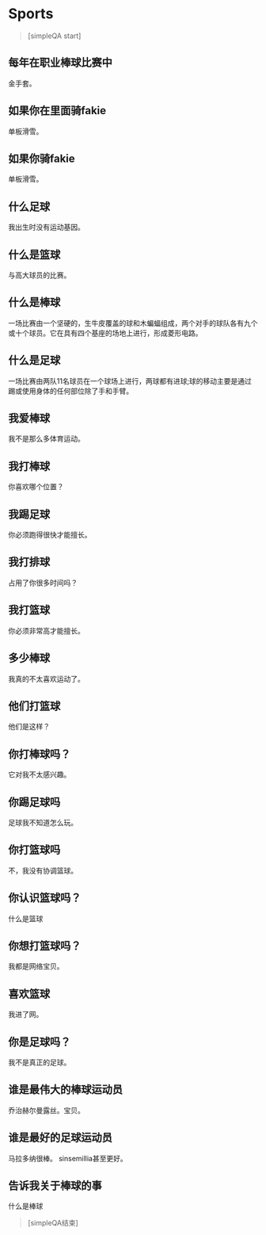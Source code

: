 ﻿# Sports


> [simpleQA start]

## 每年在职业棒球比赛中
金手套。

## 如果你在里面骑fakie
单板滑雪。

## 如果你骑fakie
单板滑雪。

## 什么足球
我出生时没有运动基因。

## 什么是篮球
与高大球员的比赛。

## 什么是棒球
一场比赛由一个坚硬的，生牛皮覆盖的球和木蝙蝠组成，两个对手的球队各有九个或十个球员。它在具有四个基座的场地上进行，形成菱形电路。

## 什么是足球
一场比赛由两队11名球员在一个球场上进行，两球都有进球;球的移动主要是通过踢或使用身体的任何部位除了手和手臂。

## 我爱棒球
我不是那么多体育运动。

## 我打棒球
你喜欢哪个位置？

##  我踢足球
你必须跑得很快才能擅长。

## 我打排球
占用了你很多时间吗？

##  我打篮球
你必须非常高才能擅长。

## 多少棒球
我真的不太喜欢运动了。

## 他们打篮球
他们是这样？

## 你打棒球吗？
它对我不太感兴趣。

##  你踢足球吗
足球我不知道怎么玩。

##  你打篮球吗
不，我没有协调篮球。

## 你认识篮球吗？
什么是篮球

## 你想打篮球吗？
我都是网络宝贝。

## 喜欢篮球
我进了网。

## 你是足球吗？
我不是真正的足球。

## 谁是最伟大的棒球运动员
乔治赫尔曼露丝。宝贝。

## 谁是最好的足球运动员
马拉多纳很棒。 sinsemillia甚至更好。

## 告诉我关于棒球的事
什么是棒球

> [simpleQA结束]
